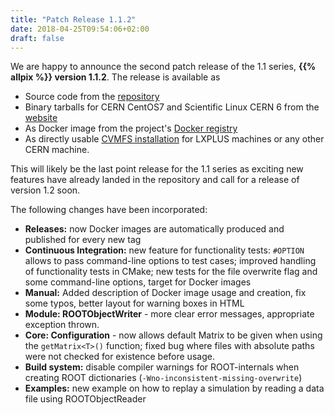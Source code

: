 ```yaml
---
title: "Patch Release 1.1.2"
date: 2018-04-25T09:54:06+02:00
draft: false
---
```


We are happy to announce the second patch release of the 1.1 series, **{{% allpix %}} version 1.1.2**. The release is available as

* Source code from the [repository](https://gitlab.cern.ch/allpix-squared/allpix-squared/tags/v1.1.2)
* Binary tarballs for CERN CentOS7 and Scientific Linux CERN 6 from the [website](https://cern.ch/allpix-squared/releases/)
* As Docker image from the project's [Docker registry](https://gitlab.cern.ch/allpix-squared/allpix-squared/container_registry)
* As directly usable [CVMFS installation](https://cern.ch/allpix-squared/usermanual/allpix-manualch10.html#x11-15500010.4.1) for LXPLUS machines or any other CERN machine.

This will likely be the last point release for the 1.1 series as exciting new features have already landed in the repository and call for a release of version 1.2 soon.

The following changes have been incorporated:
<!--more-->

* **Releases:** now Docker images are automatically produced and published for every new tag
* **Continuous Integration:** new feature for functionality tests: `#OPTION` allows to pass command-line options to test cases; improved handling of functionality tests in CMake; new tests for the file overwrite flag and some command-line options, target for Docker images
* **Manual:** Added description of Docker image usage and creation, fix some typos, better layout for warning boxes in HTML
* **Module: ROOTObjectWriter** - more clear error messages, appropriate exception thrown.
* **Core: Configuration** - now allows default Matrix to be given when using the `getMatrix<T>()` function; fixed bug where files with absolute paths were not checked for existence before usage.
* **Build system:** disable compiler warnings for ROOT-internals when creating ROOT dictionaries (`-Wno-inconsistent-missing-overwrite`)
* **Examples:** new example on how to replay a simulation by reading a data file using ROOTObjectReader

